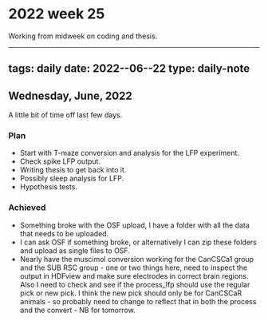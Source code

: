 # 2022 week 25

Working from midweek on coding and thesis.


---
tags: daily
date: 2022--06--22
type: daily-note
---

## Wednesday, June, 2022

A little bit of time off last few days.

### Plan

- Start with T-maze conversion and analysis for the LFP experiment.
- Check spike LFP output.
- Writing thesis to get back into it.
- Possibly sleep analysis for LFP.
- Hypothesis tests.

### Achieved

- Something broke with the OSF upload, I have a folder with all the data that needs to be uploaded.
- I can ask OSF if something broke, or alternatively I can zip these folders and upload as single files to OSF.
- Nearly have the muscimol conversion working for the CanCSCa1 group and the SUB RSC group - one or two things here, need to inspect the output in HDFview and make sure electrodes in correct brain regions. Also I need to check and see if the process_lfp should use the regular pick or new pick. I think the new pick should only be for CanCSCaR animals - so probably need to change to reflect that in both the process and the convert - NB for tomorrow.
